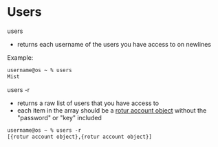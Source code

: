# Users

users

- returns each username of the users you have access to on newlines

Example:

```txt
username@os ~ % users
Mist

```

users -r

- returns a raw list of users that you have access to
- each item in the array should be a [rotur account object](https://docs.rotur.dev/my-account/rotur-account-objects) without the "password" or "key" included

```txt
username@os ~ % users -r
[{rotur account object},{rotur account object}]
```
